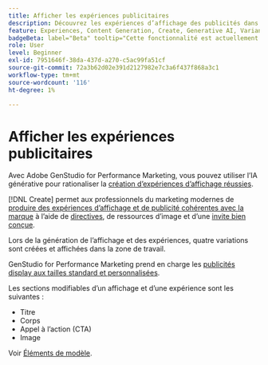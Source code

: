 ```yaml
---
title: Afficher les expériences publicitaires
description: Découvrez les expériences d’affichage des publicités dans Adobe GenStudio for Performance Marketing.
feature: Experiences, Content Generation, Create, Generative AI, Variant Generation
badgeBeta: label="Beta" tooltip="Cette fonctionnalité est actuellement disponible dans Beta, de sorte que certaines d’entre elles peuvent être limitées ou susceptibles d’être modifiées."
role: User
level: Beginner
exl-id: 7951646f-38da-437d-a270-c5ac99fa51cf
source-git-commit: 72a3b62d02e391d2127982e7c3a6f437f868a3c1
workflow-type: tm+mt
source-wordcount: '116'
ht-degree: 1%

---
```


# Afficher les expériences publicitaires

Avec Adobe GenStudio for Performance Marketing, vous pouvez utiliser l’IA générative pour rationaliser la [création d’expériences d’affichage réussies](/help/user-guide/create/create-display-ad.md).

[!DNL Create] permet aux professionnels du marketing modernes de [produire des expériences d’affichage et de publicité cohérentes avec la marque](/help/user-guide/create/create-display-ad.md) à l’aide de [directives](/help/user-guide/guidelines/overview.md), de ressources d’image et d’une [ invite bien conçue](/help/user-guide/effective-prompts.md).

Lors de la génération de l’affichage et des expériences, quatre variations sont créées et affichées dans la zone de travail.

GenStudio for Performance Marketing prend en charge les [publicités display aux tailles standard et personnalisées](/help/user-guide/content/best-practices-for-templates.md#follow-channel-specific-template-guidelines).

Les sections modifiables d’un affichage et d’une expérience sont les suivantes :

* Titre
* Corps
* Appel à l’action (CTA)
* Image

Voir [Éléments de modèle](/help/user-guide/content/use-templates.md#template-elements).

<!-- ## Character counts

After you generate a set of display ad variants, you can see the character count displayed for each section. Hover over or click into a generated section, such as the subject line or the body, and see the section name and character count for that section.

![Character count](/help/assets/character-count.png){width="500" zoomable="yes"} -->
